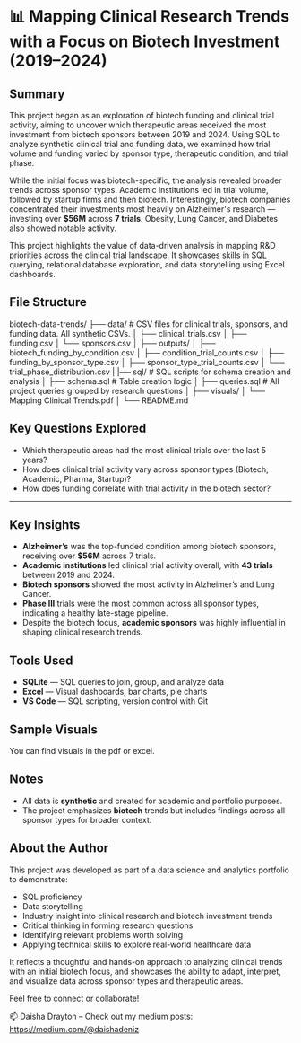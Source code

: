 # 📊 Mapping Clinical Research Trends with a Focus on Biotech Investment (2019–2024)

## Summary

This project began as an exploration of biotech funding and clinical trial activity, aiming to uncover which therapeutic areas received the most investment from biotech sponsors between 2019 and 2024. Using SQL to analyze synthetic clinical trial and funding data, we examined how trial volume and funding varied by sponsor type, therapeutic condition, and trial phase.

While the initial focus was biotech-specific, the analysis revealed broader trends across sponsor types. Academic institutions led in trial volume, followed by startup firms and then biotech. Interestingly, biotech companies concentrated their investments most heavily on Alzheimer's research — investing over **$56M** across **7 trials**. Obesity, Lung Cancer, and Diabetes also showed notable activity.

This project highlights the value of data-driven analysis in mapping R&D priorities across the clinical trial landscape. It showcases skills in SQL querying, relational database exploration, and data storytelling using Excel dashboards.


## File Structure

biotech-data-trends/
├── data/ # CSV files for clinical trials, sponsors, and funding data. All synthetic CSVs.
│ ├── clinical_trials.csv
│ ├── funding.csv
│ └── sponsors.csv
│
├── outputs/ 
│ ├── biotech_funding_by_condition.csv
│ ├── condition_trial_counts.csv
│ ├── funding_by_sponsor_type.csv
│ ├── sponsor_type_trial_counts.csv
│ └── trial_phase_distribution.csv
|
|── sql/ # SQL scripts for schema creation and analysis
│ ├── schema.sql # Table creation logic
│ ├── queries.sql # All project queries grouped by research questions
│
├── visuals/ 
│ └── Mapping Clinical Trends.pdf
│
└── README.md 

 
## Key Questions Explored

- Which therapeutic areas had the most clinical trials over the last 5 years?
- How does clinical trial activity vary across sponsor types (Biotech, Academic, Pharma, Startup)?
- How does funding correlate with trial activity in the biotech sector?

---

## Key Insights

- **Alzheimer’s** was the top-funded condition among biotech sponsors, receiving over **$56M** across 7 trials.
- **Academic institutions** led clinical trial activity overall, with **43 trials** between 2019 and 2024.
- **Biotech sponsors** showed the most activity in Alzheimer’s and Lung Cancer.
- **Phase III** trials were the most common across all sponsor types, indicating a healthy late-stage pipeline.
- Despite the biotech focus, **academic sponsors** was highly influential in shaping clinical research trends.


## Tools Used

- **SQLite** — SQL queries to join, group, and analyze data
- **Excel** — Visual dashboards, bar charts, pie charts
- **VS Code** — SQL scripting, version control with Git


## Sample Visuals

You can find visuals in the pdf or excel.


## Notes

- All data is **synthetic** and created for academic and portfolio purposes.
- The project emphasizes **biotech** trends but includes findings across all sponsor types for broader context.


## About the Author

This project was developed as part of a data science and analytics portfolio to demonstrate:

- SQL proficiency  
- Data storytelling  
- Industry insight into clinical research and biotech investment trends  
- Critical thinking in forming research questions  
- Identifying relevant problems worth solving  
- Applying technical skills to explore real-world healthcare data

It reflects a thoughtful and hands-on approach to analyzing clinical trends with an initial biotech focus, and showcases the ability to adapt, interpret, and visualize data across sponsor types and therapeutic areas.

Feel free to connect or collaborate!

📫 Daisha Drayton – Check out my medium posts: https://medium.com/@daishadeniz 



